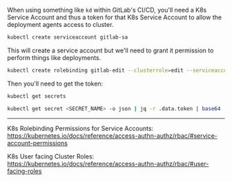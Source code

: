 When using something like `kd` within GitLab's CI/CD, you'll need a K8s Service Account and thus a token for that K8s Service Account to allow the deployment agents access to cluster.

```sh
kubectl create serviceaccount gitlab-sa
```

This will create a service account but we'll need to grant it permission to perform things like deployments.

```sh
kubectl create rolebinding gitlab-edit --clusterrole=edit --serviceaccount=default:gitlab
```

Then you'll need to get the token:

```sh
kubectl get secrets
```

```sh
kubectl get secret <SECRET_NAME> -o json | jq -r .data.token | base64 -D
```

---

K8s Rolebinding Permissions for Service Accounts: https://kubernetes.io/docs/reference/access-authn-authz/rbac/#service-account-permissions

K8s User facing Cluster Roles: https://kubernetes.io/docs/reference/access-authn-authz/rbac/#user-facing-roles
